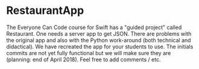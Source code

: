 # RestaurantApp
The Everyone Can Code course for Swift has a "guided project" called Restaurant. One needs a server app to get JSON. There are problems with the original app and also with the Python work-around (both technical and didactical). We have recreated the app for your students to use. The initials commits are not yet fully functional but we will make sure they are (planning: end of April 2018). Feel free to add comments / etc. 
